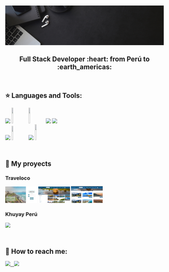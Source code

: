 ![Hi, I'm Yuvisa](https://github.com/YuviQP/YuviQP/blob/main/imagen/yuvisa.gif)

<h2 align="center">
Full Stack Developer :heart: from Perú to :earth_americas:
</h2>

&nbsp;&nbsp;


## :star: Languages and Tools:

<p>
  <code><img width="10%" src="https://www.vectorlogo.zone/logos/w3_html5/w3_html5-ar21.svg"></code>
  <code><img width="10%" height="50px" src="https://github.com/WanCirone/wancirone/blob/main/logos/1200px-Devicon-css3-plain.svg.png"></code>
  <code><img width="10%" height="50px" src="https://github.com/WanCirone/wancirone/blob/main/logos/javascript-1.svg"></code>
  <code><img width="10%" src="https://www.vectorlogo.zone/logos/git-scm/git-scm-ar21.svg"></code>
  <code><img width="10%" src="https://www.vectorlogo.zone/logos/getbootstrap/getbootstrap-ar21.svg"></code>
  <br />
  <code><img width="10%" src="https://www.vectorlogo.zone/logos/reactjs/reactjs-ar21.svg"></code>
  <code><img width="10%" height="45" src="https://cdn.worldvectorlogo.com/logos/redux.svg"></code>
  <code><img width="10%" src="https://www.vectorlogo.zone/logos/nodejs/nodejs-ar21.svg"></code>
  <code><img  width="10%" height="50px" src="https://www.google.com/search?q=express+node&sxsrf=ALiCzsbkYF-0LyII2C0d81bMAtV0t-tczg:1656211758926&source=lnms&tbm=isch&sa=X&ved=2ahUKEwjv3sDMjcr4AhVuF7kGHdXXA0QQ_AUoAXoECAEQAw&cshid=1656211759998388&biw=1535&bih=798&dpr=1.25#imgrc=1g2YM6JjbO-BsM"></code>
  <br />
</p>

&nbsp;

## :pushpin: My proyects
<h3>Traveloco</h3> 
<p>
  <a><img src="https://github.com/YuviQP/YuviQP/blob/main/imagen/traveloco/login.png" width="20%"></a>
  <a><img src="https://github.com/YuviQP/YuviQP/blob/main/imagen/traveloco/home.png" width="20%"></a>
  <a><img src="https://github.com/YuviQP/YuviQP/blob/main/imagen/traveloco/experiencia.png" width="20%"></a>
</p> 

<h3>Khuyay Perú</h3>
<p>
  <a><img src="https://github.com/YuviQP/YuviQP/blob/main/imagen/KhuyayPerú/Landing%20page.png" width="20%"></a>
</p> 
&nbsp;

## :paperclip: How to reach me:
<span >
<a href="https://www.linkedin.com/in/yuviqp" ><img width="5%" src="https://github.com/WanCirone/wancirone/blob/main/logos/linkedin-icon.png"> &nbsp;
<a href="yuvisa.palomino@gmail.com" ><img width="5%" src="https://github.com/WanCirone/wancirone/blob/main/logos/gmail-icon%20green.png">
</span>
